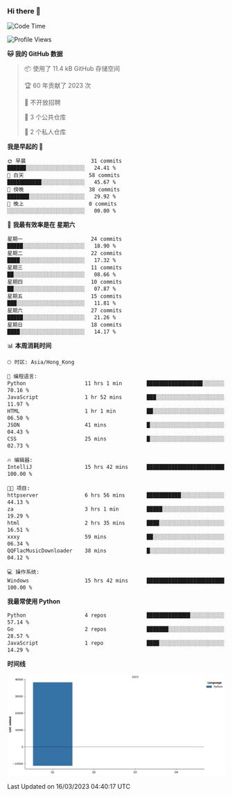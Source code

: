 ### Hi there 👋

<!--
**Mrzqd/Mrzqd** is a ✨ _special_ ✨ repository because its `README.md` (this file) appears on your GitHub profile.

Here are some ideas to get you started:

- 🔭 I’m currently working on ...
- 🌱 I’m currently learning ...
- 👯 I’m looking to collaborate on ...
- 🤔 I’m looking for help with ...
- 💬 Ask me about ...
- 📫 How to reach me: ...
- 😄 Pronouns: ...
- ⚡ Fun fact: ...
-->
<!--START_SECTION:waka-->
![Code Time](http://img.shields.io/badge/Code%20Time-65%20hrs%208%20mins-blue)

![Profile Views](http://img.shields.io/badge/%E4%B8%AA%E4%BA%BA%E8%B5%84%E6%96%99%E8%A7%82%E7%9C%8B%E6%AC%A1%E6%95%B0-11-blue)

**🐱 我的 GitHub 数据** 

> 📦  使用了 11.4 kB GitHub 存储空间 
 > 
> 🏆 60 年贡献了 2023 次
 > 
> 🚫 不开放招聘
 > 
> 📜 3 个公共仓库 
 > 
> 🔑 2 个私人仓库 
 > 
**我是早起的 🐤** 

```text
🌞 早晨                     31 commits          ██████░░░░░░░░░░░░░░░░░░░   24.41 % 
🌆 白天                     58 commits          ███████████░░░░░░░░░░░░░░   45.67 % 
🌃 傍晚                     38 commits          ███████░░░░░░░░░░░░░░░░░░   29.92 % 
🌙 晚上                     0 commits           ░░░░░░░░░░░░░░░░░░░░░░░░░   00.00 % 
```
📅 **我最有效率是在 星期六** 

```text
星期一                      24 commits          █████░░░░░░░░░░░░░░░░░░░░   18.90 % 
星期二                      22 commits          ████░░░░░░░░░░░░░░░░░░░░░   17.32 % 
星期三                      11 commits          ██░░░░░░░░░░░░░░░░░░░░░░░   08.66 % 
星期四                      10 commits          ██░░░░░░░░░░░░░░░░░░░░░░░   07.87 % 
星期五                      15 commits          ███░░░░░░░░░░░░░░░░░░░░░░   11.81 % 
星期六                      27 commits          █████░░░░░░░░░░░░░░░░░░░░   21.26 % 
星期日                      18 commits          ████░░░░░░░░░░░░░░░░░░░░░   14.17 % 
```


📊 **本周消耗时间** 

```text
🕑︎ 时区: Asia/Hong_Kong

💬 编程语言: 
Python                   11 hrs 1 min        ██████████████████░░░░░░░   70.16 % 
JavaScript               1 hr 52 mins        ███░░░░░░░░░░░░░░░░░░░░░░   11.97 % 
HTML                     1 hr 1 min          ██░░░░░░░░░░░░░░░░░░░░░░░   06.50 % 
JSON                     41 mins             █░░░░░░░░░░░░░░░░░░░░░░░░   04.43 % 
CSS                      25 mins             █░░░░░░░░░░░░░░░░░░░░░░░░   02.73 % 

🔥 编辑器: 
IntelliJ                 15 hrs 42 mins      █████████████████████████   100.00 % 

🐱‍💻 项目: 
httpserver               6 hrs 56 mins       ███████████░░░░░░░░░░░░░░   44.13 % 
za                       3 hrs 1 min         █████░░░░░░░░░░░░░░░░░░░░   19.29 % 
html                     2 hrs 35 mins       ████░░░░░░░░░░░░░░░░░░░░░   16.51 % 
xxxy                     59 mins             ██░░░░░░░░░░░░░░░░░░░░░░░   06.34 % 
QQFlacMusicDownloader    38 mins             █░░░░░░░░░░░░░░░░░░░░░░░░   04.12 % 

💻 操作系统: 
Windows                  15 hrs 42 mins      █████████████████████████   100.00 % 
```

**我最常使用 Python** 

```text
Python                   4 repos             ██████████████░░░░░░░░░░░   57.14 % 
Go                       2 repos             ███████░░░░░░░░░░░░░░░░░░   28.57 % 
JavaScript               1 repo              ████░░░░░░░░░░░░░░░░░░░░░   14.29 % 
```



**时间线**

![Lines of Code chart](https://raw.githubusercontent.com/Mrzqd/Mrzqd/main/assets/bar_graph.png)


 Last Updated on 16/03/2023 04:40:17 UTC
<!--END_SECTION:waka-->
